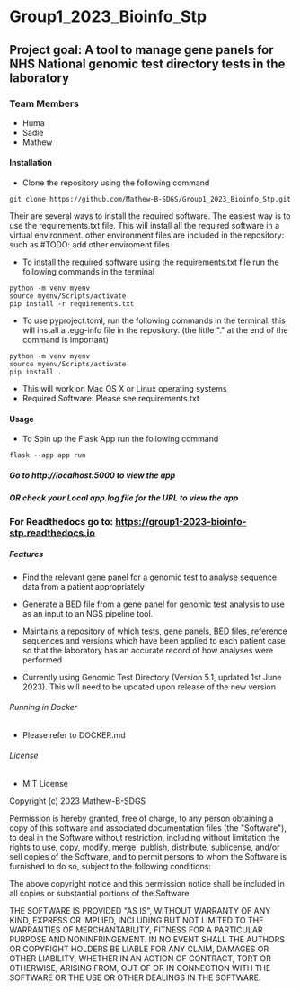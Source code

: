 # Group1_2023_Bioinfo_Stp

## Project goal: A tool to manage gene panels for NHS National genomic test directory tests in the laboratory

### Team Members
- Huma
- Sadie 
- Mathew 

#### Installation 
 
- Clone the repository using the following command 
```
git clone https://github.com/Mathew-B-SDGS/Group1_2023_Bioinfo_Stp.git
```
Their are several ways to install the required software. The easiest way is to use the requirements.txt file. This will install all the required software in a virtual environment. other environment files are included in the repository: such as #TODO: add other enviroment files.

- To install the required software using the requirements.txt file run the following commands in the terminal 
```
python -m venv myenv
source myenv/Scripts/activate
pip install -r requirements.txt
```

- To use pyproject.toml, run the following commands in the terminal. this will install a .egg-info file in the repository.
(the little "." at the end of the command is important)
```
python -m venv myenv
source myenv/Scripts/activate
pip install .
```


- This will work on Mac OS X or Linux operating systems 
- Required Software: Please see requirements.txt 

#### Usage 

- To Spin up the Flask App run the following command
```
flask --app app run 
```
##### Go to http://localhost:5000 to view the app 
##### OR check your Local app.log file for the URL to view the app

### For Readthedocs go to: https://group1-2023-bioinfo-stp.readthedocs.io

##### Features

- Find the relevant gene panel for a genomic test to analyse sequence data from a patient appropriately
- Generate a BED file from a gene panel for genomic test analysis to use as an input to an NGS pipeline tool.
- Maintains a repository of which tests, gene panels, BED files, reference sequences and versions which have been applied to each patient case so that the laboratory has an accurate record of how analyses were performed

- Currently using Genomic Test Directory (Version 5.1, updated 1st June 2023). This will need to be updated upon release of the new version 

###### Running in Docker

- Please refer to DOCKER.md 

###### License 

- MIT License

Copyright (c) 2023 Mathew-B-SDGS

Permission is hereby granted, free of charge, to any person obtaining a copy
of this software and associated documentation files (the "Software"), to deal
in the Software without restriction, including without limitation the rights
to use, copy, modify, merge, publish, distribute, sublicense, and/or sell
copies of the Software, and to permit persons to whom the Software is
furnished to do so, subject to the following conditions:

The above copyright notice and this permission notice shall be included in all
copies or substantial portions of the Software.

THE SOFTWARE IS PROVIDED "AS IS", WITHOUT WARRANTY OF ANY KIND, EXPRESS OR
IMPLIED, INCLUDING BUT NOT LIMITED TO THE WARRANTIES OF MERCHANTABILITY,
FITNESS FOR A PARTICULAR PURPOSE AND NONINFRINGEMENT. IN NO EVENT SHALL THE
AUTHORS OR COPYRIGHT HOLDERS BE LIABLE FOR ANY CLAIM, DAMAGES OR OTHER
LIABILITY, WHETHER IN AN ACTION OF CONTRACT, TORT OR OTHERWISE, ARISING FROM,
OUT OF OR IN CONNECTION WITH THE SOFTWARE OR THE USE OR OTHER DEALINGS IN THE
SOFTWARE.
